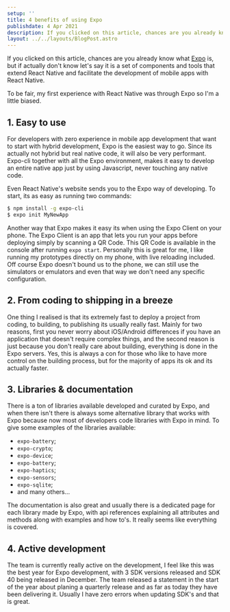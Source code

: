 ```yaml
---
setup: ''
title: 4 benefits of using Expo
publishdate: 4 Apr 2021
description: If you clicked on this article, chances are you already know what Expo is, but if actually don't know let's say it is a set of components and tools that extend React Native...
layout: ../../layouts/BlogPost.astro
---
```


If you clicked on this article, chances are you already know what [Expo](https://expo.io/) is, but if actually don't know let's say it is a set of components and tools that extend React Native and facilitate the development of mobile apps with React Native.

To be fair, my first experience with React Native was through Expo so I'm a little biased.

## 1. Easy to use

For developers with zero experience in mobile app development that want to start with hybrid development, Expo is the easiest way to go. Since its actually not hybrid but real native code, it will also be very performant. Expo-cli together with all the Expo environment, makes it easy to develop an entire native app just by using Javascript, never touching any native code.

Even React Native's website sends you to the Expo way of developing. To start, its as easy as running two commands:

```bash
$ npm install -g expo-cli
$ expo init MyNewApp
```

Another way that Expo makes it easy its when using the Expo Client on your phone. The Expo Client is an app that lets you run your apps before deploying simply by scanning a QR Code. This QR Code is available in the console after running `expo start`. Personally this is great for me, I like running my prototypes directly on my phone, with live reloading included. Off course Expo doesn't bound us to the phone, we can still use the simulators or emulators and even that way we don't need any specific configuration.

## 2. From coding to shipping in a breeze

One thing I realised is that its extremely fast to deploy a project from coding, to building, to publishing its usually really fast. Mainly for two reasons, first you never worry about iOS/Android differences if you have an application that doesn't require complex things, and the second reason is just because you don't really care about building, everything is done in the Expo servers. Yes, this is always a con for those who like to have more control on the building process, but for the majority of apps its ok and its actually faster.

## 3. Libraries & documentation

There is a ton of libraries available developed and curated by Expo, and when there isn't there is always some alternative library that works with Expo because now most of developers code libraries with Expo in mind. To give some examples of the libraries available:

- `expo-battery`;
- `expo-crypto`;
- `expo-device`;
- `expo-battery`;
- `expo-haptics`;
- `expo-sensors`;
- `expo-sqlite`;
- and many others...

The documentation is also great and usually there is a dedicated page for each library made by Expo, with api references explaining all attributes and methods along with examples and how to's. It really seems like everything is covered.

## 4. Active development

The team is currently really active on the development, I feel like this was the best year for Expo development, with 3 SDK versions released and SDK 40 being released in December. The team released a statement in the start of the year about planing a quarterly release and as far as today they have been delivering it. Usually I have zero errors when updating SDK's and that is great.
